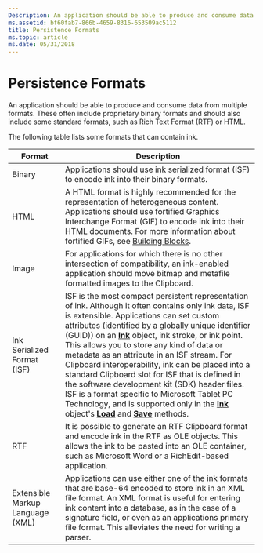 ```yaml
---
Description: An application should be able to produce and consume data from multiple formats.
ms.assetid: bf60fab7-866b-4659-8316-653509ac5112
title: Persistence Formats
ms.topic: article
ms.date: 05/31/2018
---
```


# Persistence Formats

An application should be able to produce and consume data from multiple formats. These often include proprietary binary formats and should also include some standard formats, such as Rich Text Format (RTF) or HTML.

The following table lists some formats that can contain ink.



| Format                                      | Description                                                                                                                                                                                                                                                                                                                                                                                                                                                                                                                                                                                                                                                                                                                                                             |
|---------------------------------------------|-------------------------------------------------------------------------------------------------------------------------------------------------------------------------------------------------------------------------------------------------------------------------------------------------------------------------------------------------------------------------------------------------------------------------------------------------------------------------------------------------------------------------------------------------------------------------------------------------------------------------------------------------------------------------------------------------------------------------------------------------------------------------|
| Binary<br/>                           | Applications should use ink serialized format (ISF) to encode ink into their binary formats.<br/>                                                                                                                                                                                                                                                                                                                                                                                                                                                                                                                                                                                                                                                                 |
| HTML<br/>                             | A HTML format is highly recommended for the representation of heterogeneous content. Applications should use fortified Graphics Interchange Format (GIF) to encode ink into their HTML documents. For more information about fortified GIFs, see [Building Blocks](building-blocks.md).<br/>                                                                                                                                                                                                                                                                                                                                                                                                                                                                     |
| Image<br/>                            | For applications for which there is no other intersection of compatibility, an ink-enabled application should move bitmap and metafile formatted images to the Clipboard.<br/>                                                                                                                                                                                                                                                                                                                                                                                                                                                                                                                                                                                    |
| Ink Serialized Format (ISF)<br/>      | ISF is the most compact persistent representation of ink. Although it often contains only ink data, ISF is extensible. Applications can set custom attributes (identified by a globally unique identifier (GUID)) on an [**Ink**](inkdisp-class.md) object, ink stroke, or ink point. This allows you to store any kind of data or metadata as an attribute in an ISF stream. For Clipboard interoperability, ink can be placed into a standard Clipboard slot for ISF that is defined in the software development kit (SDK) header files.<br/> ISF is a format specific to Microsoft Tablet PC Technology, and is supported only in the [**Ink**](inkdisp-class.md) object's [**Load**](/windows/desktop/api/msinkaut/nf-msinkaut-iinkdisp-load) and [**Save**](/windows/desktop/api/msinkaut/nf-msinkaut-iinkdisp-save) methods.<br/> |
| RTF<br/>                              | It is possible to generate an RTF Clipboard format and encode ink in the RTF as OLE objects. This allows the ink to be pasted into an OLE container, such as Microsoft Word or a RichEdit-based application.<br/>                                                                                                                                                                                                                                                                                                                                                                                                                                                                                                                                                 |
| Extensible Markup Language (XML)<br/> | Applications can use either one of the ink formats that are base-64 encoded to store ink in an XML file format. An XML format is useful for entering ink content into a database, as in the case of a signature field, or even as an applications primary file format. This alleviates the need for writing a parser.<br/>                                                                                                                                                                                                                                                                                                                                                                                                                                        |



 

 

 




